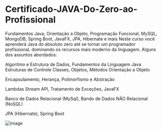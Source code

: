 # Certificado-JAVA-Do-Zero-ao-Profissional
Fundamentos Java, Orientação a Objeto, Programação Funcional, MySQL, MongoDB, Spring Boot, JavaFX, JPA, Hibernate e mais
Neste curso você aprenderá Java do absoluto zero até se tornar um programador profissional, dominando os recursos mais moderno da linguagem. Alguns dos assuntos abordados:

Algoritmo e Estrutura de Dados,  Fundamentos da Linguagem Java Estruturas de Controle  Classes, Objetos, Métodos Orientação a Objeto

Encapsulamento, Herança, Polimorfismo e Abstração

Lambdas Stream API,  Tratamento de Exceções,  JavaFX

Banco de Dados Relacional (MySql), Bando de Dados NÃO Relacional (NoSQL)

JPA (Hibernate), Spring Boot

![image](https://user-images.githubusercontent.com/79329614/150137664-688d0650-e323-46c2-aca0-6e9efaba281f.png)
